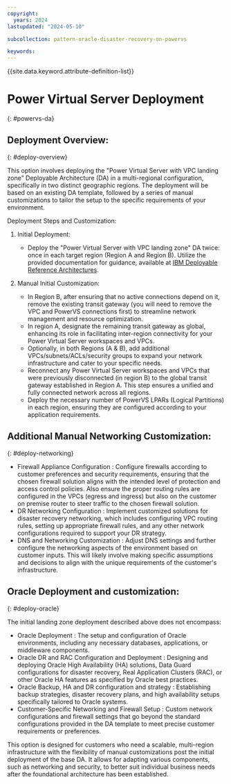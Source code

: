 ```yaml
---
copyright:
  years: 2024
lastupdated: "2024-05-10"

subcollection: pattern-oracle-disaster-recovery-on-powervs

keywords:
---
```

{{site.data.keyword.attribute-definition-list}}

# Power Virtual Server Deployment
{: #powervs-da}

## Deployment Overview:
{: #deploy-overview}

This option involves deploying the "Power Virtual Server with VPC landing zone" Deployable Architecture (DA) in a multi-regional configuration, specifically in two distinct geographic regions. The deployment will be based on an existing DA template, followed by a series of manual customizations to tailor the setup to the specific requirements of your environment.

Deployment Steps and Customization:

1. Initial Deployment:

   * Deploy the "Power Virtual Server with VPC landing zone" DA twice: once in each target region (Region A and Region B). Utilize the provided documentation for guidance, available at [IBM Deployable Reference Architectures](https://cloud.ibm.com/docs/deployable-reference-architectures?topic=deployable-reference-architectures-deploy-arch-ibm-pvs-inf-full-stack).
2. Manual Initial Customization:

   * In Region B, after ensuring that no active connections depend on it, remove the existing transit gateway (you will need to remove the VPC and PowerVS connections first) to streamline network management and resource optimization.
   * In region A, designate the remaining transit gateway as global, enhancing its role in facilitating inter-region connectivity for your Power Virtual Server workspaces and VPCs.
   * Optionally, in both Regions (A & B), add additional VPCs/subnets/ACLs/security groups to expand your network infrastructure and cater to your specific needs.
   * Reconnect any Power Virtual Server workspaces and VPCs that were previously disconnected (in region B) to the global transit gateway established in Region A. This step ensures a unified and fully connected network across all regions.
   * Deploy the necessary number of PowerVS LPARs (Logical Partitions) in each region, ensuring they are configured according to your application requirements.

## Additional Manual Networking Customization:
{: #deploy-networking}

* Firewall Appliance Configuration : Configure firewalls according to customer preferences and security requirements, ensuring that the chosen firewall solution aligns with the intended level of protection and access control policies. Also ensure the proper routing rules are configured in the VPCs (egress and ingress) but also on the customer on premise router to steer traffic to the chosen firewall solution.
* DR Networking Configuration : Implement customized solutions for disaster recovery networking, which includes configuring VPC routing rules, setting up appropriate firewall rules, and any other network configurations required to support your DR strategy.
* DNS and Networking Customization : Adjust DNS settings and further configure the networking aspects of the environment based on customer inputs. This will likely involve making specific assumptions and decisions to align with the unique requirements of the customer's infrastructure.

## Oracle Deployment and customization:
{: #deploy-oracle}

The initial landing zone deployment described above does not encompass:

* Oracle Deployment : The setup and configuration of Oracle environments, including any necessary databases, applications, or middleware components.
* Oracle DR and RAC Configuration and Deployment : Designing and deploying Oracle High Availability (HA) solutions, Data Guard configurations for disaster recovery, Real Application Clusters (RAC), or other Oracle HA features as specified by Oracle best practices.
* Oracle Backup, HA and DR configuration and strategy : Establishing backup strategies, disaster recovery plans, and high availability setups specifically tailored to Oracle systems.
* Customer-Specific Networking and Firewall Setup : Custom network configurations and firewall settings that go beyond the standard configurations provided in the DA template to meet precise customer requirements or preferences.

This option is designed for customers who need a scalable, multi-region infrastructure with the flexibility of manual customizations post the initial deployment of the base DA. It allows for adapting various components, such as networking and security, to better suit individual business needs after the foundational architecture has been established.
